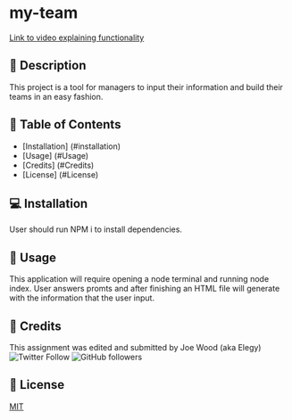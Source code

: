 # my-team

[Link to video explaining functionality](https://www.google.com)

## :newspaper: Description 
This project is a tool for managers to input their information and build their teams in an easy fashion. 

## :bookmark_tabs: Table of Contents 

* [Installation] (#installation)
* [Usage] (#Usage)
* [Credits] (#Credits)
* [License] (#License)

## :computer: Installation 

User should run NPM i to install dependencies. 

## :floppy_disk: Usage

This application will require opening a node terminal and running node index. User answers promts and after finishing an HTML file will generate with the information that the user input.

## :card_index: Credits 

This assignment was edited and submitted by Joe Wood (aka Elegy) <br>
<img alt="Twitter Follow" src="https://img.shields.io/twitter/follow/xx_elegy_xx_?label=Elegy&style=social">
<img alt="GitHub followers" src="https://img.shields.io/github/followers/xxelegyxx?label=Follow&style=social">

## :ticket: License 

[MIT](https://choosealicense.com/licenses/mit/)
